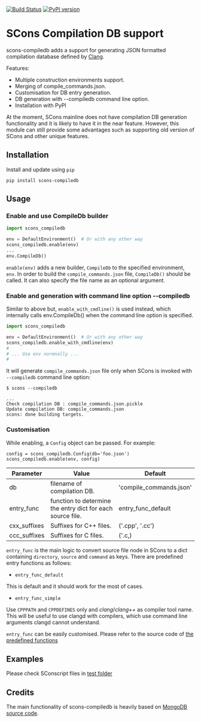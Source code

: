 [![Build Status](https://travis-ci.org/pinetr2e/scons-compiledb.svg?branch=master)](https://travis-ci.org/pinetr2e/scons-compiledb)
[![PyPI version](https://badge.fury.io/py/scons-compiledb.svg)](https://badge.fury.io/py/scons-compiledb)
# SCons Compilation DB support


scons-compiledb adds a support for generating JSON formatted compilation
database defined by
[Clang](https://clang.llvm.org/docs/JSONCompilationDatabase.html).

Features:

- Multiple construction environments support.
- Merging of compile_commands.json.
- Customisation for DB entry generation.
- DB generation with --compiledb command line option.
- Installation with PyPI


At the moment, SCons mainline does not have compilation DB generation
functionality and it is likely to have it in the near feature. However, this
module can still provide some advantages such as supporting old version of SCons
and other unique features.


## Installation

Install and update using `pip`
```
pip install scons-compiledb
```

## Usage

### Enable and use CompileDb builder

```python
import scons_compiledb

env = DefaultEnvironment()  # Or with any other way
scons_compiledb.enable(env)
...
env.CompileDb()
```

`enable(env)` adds a new builder, `CompileDb` to the specified environment,
`env`. In order to build the `compile_commands.json` file, `CompileDb()` should
be called. It can also specify the file name as an optional argument.


### Enable and generation with command line option --compiledb

Similar to above but, `enable_with_cmdline()` is used instead, which internally
calls env.CompileDb() when the command line option is specified.

```python
import scons_compiledb

env = DefaultEnvironment()  # Or with any other way
scons_compiledb.enable_with_cmdline(env)
#
# ... Use env normnally ...
#
```

It will generate `compile_commands.json` file only when SCons is invoked with
`--compiledb` command line option:

```
$ scons --compiledb

...
Check compilation DB : compile_commands.json.pickle
Update compilation DB: compile_commands.json
scons: done building targets.
```

### Customisation
While enabling, a `Config` object can be passed. For example:
```
config = scons_compiledb.Config(db='foo.json')
scons_compiledb.enable(env, config)

```

| Parameter | Value | Default |
|--------------|------------------------------------------------------------|-------------------------|
| db           | filename of compilation DB.                                | 'compile_commands.json' |
| entry_func   | function to determine the entry dict for each source file. | entry_func_default      |
| cxx_suffixes | Suffixes for C++ files.                                    | ('.cpp', '.cc')         |
| ccc_suffixes | Suffixes for C files.                                      | ('.c,)                  |

 `entry_func` is the main logic to convert source file node in SCons to a dict
 containing `directory`, `source` and `command` as keys. There are predefined
 entry functions as follows:

- `entry_func_default`

This is default and it should work for the most of cases.

- `entry_func_simple`

Use `CPPPATH` and `CPPDEFINES` only and *clang*/*clang++* as compiler tool name.
This will be useful to use clangd with compilers, which use command line
arguments clangd cannot understand.

`entry_func` can be easily customised. Please refer to the source code of [the
predefined functions](./scons_compiledb/entry_func.py)


## Examples

Please check SConscript files in [test folder](./tests)


## Credits

The main functionality of scons-compiledb is heavily based on [MongoDB source
code](https://github.com/mongodb/mongo/blob/master/site_scons/site_tools/compilation_db.py).
